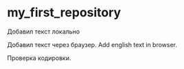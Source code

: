 ﻿# my_first_repository

Добавил текст локально

Добавил текст через браузер. Add english text in browser.

Проверка кодировки.
